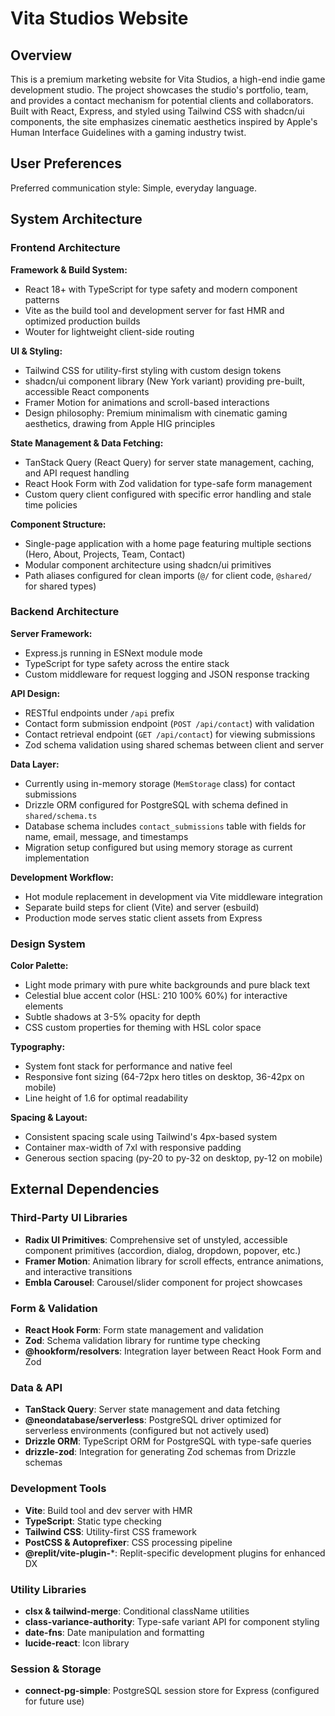 # Vita Studios Website

## Overview

This is a premium marketing website for Vita Studios, a high-end indie game development studio. The project showcases the studio's portfolio, team, and provides a contact mechanism for potential clients and collaborators. Built with React, Express, and styled using Tailwind CSS with shadcn/ui components, the site emphasizes cinematic aesthetics inspired by Apple's Human Interface Guidelines with a gaming industry twist.

## User Preferences

Preferred communication style: Simple, everyday language.

## System Architecture

### Frontend Architecture

**Framework & Build System:**
- React 18+ with TypeScript for type safety and modern component patterns
- Vite as the build tool and development server for fast HMR and optimized production builds
- Wouter for lightweight client-side routing

**UI & Styling:**
- Tailwind CSS for utility-first styling with custom design tokens
- shadcn/ui component library (New York variant) providing pre-built, accessible React components
- Framer Motion for animations and scroll-based interactions
- Design philosophy: Premium minimalism with cinematic gaming aesthetics, drawing from Apple HIG principles

**State Management & Data Fetching:**
- TanStack Query (React Query) for server state management, caching, and API request handling
- React Hook Form with Zod validation for type-safe form management
- Custom query client configured with specific error handling and stale time policies

**Component Structure:**
- Single-page application with a home page featuring multiple sections (Hero, About, Projects, Team, Contact)
- Modular component architecture using shadcn/ui primitives
- Path aliases configured for clean imports (`@/` for client code, `@shared/` for shared types)

### Backend Architecture

**Server Framework:**
- Express.js running in ESNext module mode
- TypeScript for type safety across the entire stack
- Custom middleware for request logging and JSON response tracking

**API Design:**
- RESTful endpoints under `/api` prefix
- Contact form submission endpoint (`POST /api/contact`) with validation
- Contact retrieval endpoint (`GET /api/contact`) for viewing submissions
- Zod schema validation using shared schemas between client and server

**Data Layer:**
- Currently using in-memory storage (`MemStorage` class) for contact submissions
- Drizzle ORM configured for PostgreSQL with schema defined in `shared/schema.ts`
- Database schema includes `contact_submissions` table with fields for name, email, message, and timestamps
- Migration setup configured but using memory storage as current implementation

**Development Workflow:**
- Hot module replacement in development via Vite middleware integration
- Separate build steps for client (Vite) and server (esbuild)
- Production mode serves static client assets from Express

### Design System

**Color Palette:**
- Light mode primary with pure white backgrounds and pure black text
- Celestial blue accent color (HSL: 210 100% 60%) for interactive elements
- Subtle shadows at 3-5% opacity for depth
- CSS custom properties for theming with HSL color space

**Typography:**
- System font stack for performance and native feel
- Responsive font sizing (64-72px hero titles on desktop, 36-42px on mobile)
- Line height of 1.6 for optimal readability

**Spacing & Layout:**
- Consistent spacing scale using Tailwind's 4px-based system
- Container max-width of 7xl with responsive padding
- Generous section spacing (py-20 to py-32 on desktop, py-12 on mobile)

## External Dependencies

### Third-Party UI Libraries
- **Radix UI Primitives**: Comprehensive set of unstyled, accessible component primitives (accordion, dialog, dropdown, popover, etc.)
- **Framer Motion**: Animation library for scroll effects, entrance animations, and interactive transitions
- **Embla Carousel**: Carousel/slider component for project showcases

### Form & Validation
- **React Hook Form**: Form state management and validation
- **Zod**: Schema validation library for runtime type checking
- **@hookform/resolvers**: Integration layer between React Hook Form and Zod

### Data & API
- **TanStack Query**: Server state management and data fetching
- **@neondatabase/serverless**: PostgreSQL driver optimized for serverless environments (configured but not actively used)
- **Drizzle ORM**: TypeScript ORM for PostgreSQL with type-safe queries
- **drizzle-zod**: Integration for generating Zod schemas from Drizzle schemas

### Development Tools
- **Vite**: Build tool and dev server with HMR
- **TypeScript**: Static type checking
- **Tailwind CSS**: Utility-first CSS framework
- **PostCSS & Autoprefixer**: CSS processing pipeline
- **@replit/vite-plugin-***: Replit-specific development plugins for enhanced DX

### Utility Libraries
- **clsx & tailwind-merge**: Conditional className utilities
- **class-variance-authority**: Type-safe variant API for component styling
- **date-fns**: Date manipulation and formatting
- **lucide-react**: Icon library

### Session & Storage
- **connect-pg-simple**: PostgreSQL session store for Express (configured for future use)